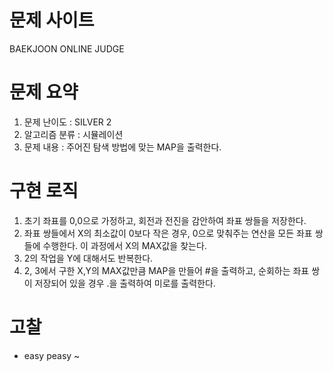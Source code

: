 # 문제 사이트
BAEKJOON ONLINE JUDGE

# 문제 요약
1. 문제 난이도 : SILVER 2
2. 알고리즘 분류 : 시뮬레이션
3. 문제 내용 : 주어진 탐색 방법에 맞는 MAP을 출력한다.

# 구현 로직
1. 초기 좌표를 0,0으로 가정하고, 회전과 전진을 감안하여 좌표 쌍들을 저장한다.
2. 좌표 쌍들에서 X의 최소값이 0보다 작은 경우, 0으로 맞춰주는 연산을 모든 좌표 쌍들에 수행한다. 이 과정에서 X의 MAX값을 찾는다.
3. 2의 작업을 Y에 대해서도 반복한다.
4. 2, 3에서 구한 X,Y의 MAX값만큼 MAP을 만들어 #을 출력하고, 순회하는 좌표 쌍이 저장되어 있을 경우 .을 출력하여 미로를 출력한다.

# 고찰
- easy peasy ~
